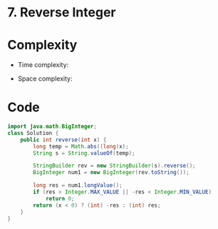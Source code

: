 # 7. Reverse Integer

# Complexity
- Time complexity:
<!-- Add your time complexity here, e.g. $$O(n)$$ -->

- Space complexity:
<!-- Add your space complexity here, e.g. $$O(n)$$ -->

# Code
```java []
import java.math.BigInteger;
class Solution {
    public int reverse(int x) {
        long temp = Math.abs((long)x);
        String s = String.valueOf(temp);

        StringBuilder rev = new StringBuilder(s).reverse();
        BigInteger num1 = new BigInteger(rev.toString());

        long res = num1.longValue();
        if (res > Integer.MAX_VALUE || -res < Integer.MIN_VALUE)
            return 0;
        return (x < 0) ? (int) -res : (int) res;
    }
}
```
